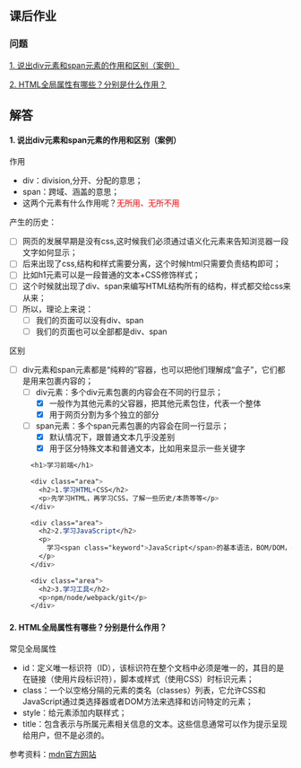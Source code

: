 ## 课后作业
### 问题

[1. 说出div元素和span元素的作用和区别（案例）](#jump1)

[2. HTML全局属性有哪些？分别是什么作用？](#jump2)

## 解答

#### <span id="jump1">1. 说出div元素和span元素的作用和区别（案例）</span>
作用

* div：division,分开、分配的意思；
* span：跨域、涵盖的意思；
* 这两个元素有什么作用呢？<font color="red">无所用、无所不用</font>
  
产生的历史：
- [ ] 网页的发展早期是没有css,这时候我们必须通过语义化元素来告知浏览器一段文字如何显示；
- [ ] 后来出现了css,结构和样式需要分离，这个时候html只需要负责结构即可；
- [ ] 比如h1元素可以是一段普通的文本+CSS修饰样式；
- [ ] 这个时候就出现了div、span来编写HTML结构所有的结构，样式都交给css来从来；
- [ ] 所以，理论上来说：
  - [ ] 我们的页面可以没有div、span
  - [ ] 我们的页面也可以全部都是div、span

区别  
- [ ] div元素和span元素都是“纯粹的”容器，也可以把他们理解成“盒子”，它们都是用来包裹内容的；
  - [ ] div元素：多个div元素包裹的内容会在不同的行显示；
    - [x] 一般作为其他元素的父容器，把其他元素包住，代表一个整体
    - [x] 用于网页分割为多个独立的部分
    
  - [ ] span元素：多个span元素包裹的内容会在同一行显示；
    - [x] 默认情况下，跟普通文本几乎没差别
    - [x] 用于区分特殊文本和普通文本，比如用来显示一些关键字
  ```css
    <h1>学习前端</h1>

    <div class="area">
      <h2>1.学习HTML+CSS</h2>
      <p>先学习HTML，再学习CSS，了解一些历史/本质等等</p>
    </div>

    <div class="area">
      <h2>2.学习JavaScript</h2>
      <p>
        学习<span class="keyword">JavaScript</span>的基本语法，BOM/DOM，学习网络请求，学习ES6-12，学习一些高级语法，原理
      </p>
    </div>

    <div class="area">
      <h2>3.学习工具</h2>
      <p>npm/node/webpack/git</p>
    </div>

    ```

#### <span id="jump2">2. HTML全局属性有哪些？分别是什么作用？</span>
常见全局属性
* id：定义唯一标识符（ID），该标识符在整个文档中必须是唯一的，其目的是在链接（使用片段标识符），脚本或样式（使用CSS）时标识元素；
* class：一个以空格分隔的元素的类名（classes）列表，它允许CSS和JavaScript通过类选择器或者DOM方法来选择和访问特定的元素；
* style：给元素添加内联样式；
* title：包含表示与所属元素相关信息的文本。这些信息通常可以作为提示呈现给用户，但不是必须的。

 参考资料：[mdn官方网站](https://developer.mozilla.org/zh-CN/docs/Web)